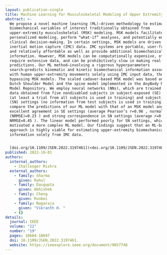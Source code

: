 ```yaml
---
layout: publication-single
title: Machine Learning for Musculoskeletal Modeling of Upper Extremity
abstract: >-
  We propose a novel machine learning (ML)-driven methodology to estimate
  biomechanical variables of interest traditionally obtained from
  upper-extremity musculoskeletal (MSK) modeling. MSK models facilitate
  personalized modeling, perform “what-if” analyses, and potentially enhance
  clinical decision-making. In certain settings, MSK models are driven by
  inertial motion capture (IMC) data. IMC systems are portable, user-friendly,
  and relatively affordable as well as provide additional biomechanical
  information. However, MSK models can be computationally expensive, often
  require extensive data, and can be prohibitively slow in making real-time
  predictions. Our ML method—involving a rigorous hyperparameters
  search—predicts kinematic and kinetic biomechanical information associated
  with human upper-extremity movements solely using IMC input data, thereby
  bypassing MSK models. The scaled cadaver-based MSK model was based on the
  Dutch Shoulder Model and the spine model implemented in the AnyBody Managed
  Model Repository. We employ neural networks (NNs), which are trained on IMC
  data obtained from five nondisabled subjects in subject-exposed (SE) settings
  (at least a trial from all subjects is used in training) and subject-naive
  (SN) settings (no information from test subjects is used in training). We
  compare the predictions of our ML model with that of an MSK model and find an
  excellent agreement in SE settings (average Pearson’s r=0.96 , normalized RMSE
  (NRMSE)=0.23 ) and strong correspondence in SN settings (average r=0.89 ,
  NRMSE=0.45 ). The linear model performed poorly for SN settings, which
  motivated a more complex ML model. Our findings suggest that an ML-based
  approach is highly viable for estimating upper-extremity biomechanical
  information solely from IMC data.


  [d﻿oi.org/10.1109/JSEN.2022.3197461](<d﻿oi.org/10.1109/JSEN.2022.3197461>)
published: 2022-10-01
authors:
  internal_authors:
    - Challenger Mishra
  external_authors:
    - family: Sharma
      given: Rahul
    - family: Dasgupta
      given: Abhishek
    - family: Cheng
      given: Runbei
    - family: Nagaraja
      given: "Vikranth H. "
    - {}
details:
  journal: IEEE
  volume: "22"
  number: "19"
  pages: 18684-18697
  doi: 10.1109/JSEN.2022.3197461.
  website: https://ieeexplore.ieee.org/document/9857748
---
```

